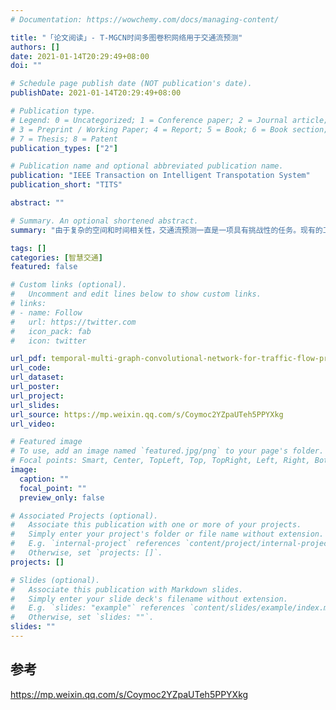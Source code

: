 ```yaml
---
# Documentation: https://wowchemy.com/docs/managing-content/

title: "「论文阅读」- T-MGCN时间多图卷积网络用于交通流预测"
authors: []
date: 2021-01-14T20:29:49+08:00
doi: ""

# Schedule page publish date (NOT publication's date).
publishDate: 2021-01-14T20:29:49+08:00

# Publication type.
# Legend: 0 = Uncategorized; 1 = Conference paper; 2 = Journal article;
# 3 = Preprint / Working Paper; 4 = Report; 5 = Book; 6 = Book section;
# 7 = Thesis; 8 = Patent
publication_types: ["2"]

# Publication name and optional abbreviated publication name.
publication: "IEEE Transaction on Intelligent Transpotation System"
publication_short: "TITS"

abstract: ""

# Summary. An optional shortened abstract.
summary: "由于复杂的空间和时间相关性，交通流预测一直是一项具有挑战性的任务。现有的工作试图通过开发各种时空模型来解决这一问题。然而，我们观察到遥远道路之间的语义关联性对于交通流预测也是至关重要的。为了将路网中的空间、时间、语义关联与各种全局特征联合建模，本文提出了T-MGCN (Temporal Multi-Graph Convolutional network)交通流预测深度学习框架。首先，识别了几种不同类型的语义关联，并将道路间的非欧氏空间关联和异构语义关联编码到多个图中，通过多图卷积网络对关联性进行建模。然后利用循环神经网络学习交通流的动态模式，以捕获时间相关性。最后利用全连接神经网络融合时空相关性和全局特征。"

tags: []
categories: [智慧交通]
featured: false

# Custom links (optional).
#   Uncomment and edit lines below to show custom links.
# links:
# - name: Follow
#   url: https://twitter.com
#   icon_pack: fab
#   icon: twitter

url_pdf: temporal-multi-graph-convolutional-network-for-traffic-flow-prediction
url_code:
url_dataset:
url_poster:
url_project:
url_slides:
url_source: https://mp.weixin.qq.com/s/Coymoc2YZpaUTeh5PPYXkg
url_video:

# Featured image
# To use, add an image named `featured.jpg/png` to your page's folder. 
# Focal points: Smart, Center, TopLeft, Top, TopRight, Left, Right, BottomLeft, Bottom, BottomRight.
image:
  caption: ""
  focal_point: ""
  preview_only: false

# Associated Projects (optional).
#   Associate this publication with one or more of your projects.
#   Simply enter your project's folder or file name without extension.
#   E.g. `internal-project` references `content/project/internal-project/index.md`.
#   Otherwise, set `projects: []`.
projects: []

# Slides (optional).
#   Associate this publication with Markdown slides.
#   Simply enter your slide deck's filename without extension.
#   E.g. `slides: "example"` references `content/slides/example/index.md`.
#   Otherwise, set `slides: ""`.
slides: ""
---
```


## 参考
https://mp.weixin.qq.com/s/Coymoc2YZpaUTeh5PPYXkg